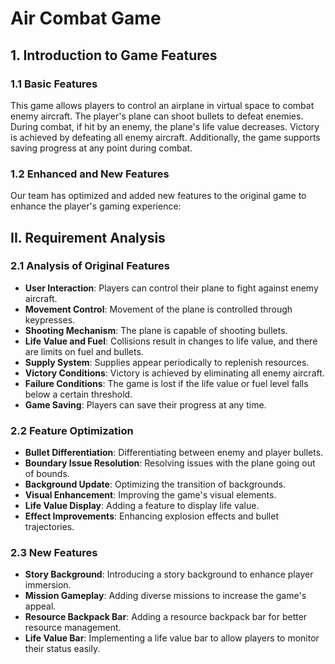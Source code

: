 # Air Combat Game

## 1. Introduction to Game Features

### 1.1 Basic Features
This game allows players to control an airplane in virtual space to combat enemy aircraft. The player's plane can shoot bullets to defeat enemies. During combat, if hit by an enemy, the plane's life value decreases. Victory is achieved by defeating all enemy aircraft. Additionally, the game supports saving progress at any point during combat.

### 1.2 Enhanced and New Features
Our team has optimized and added new features to the original game to enhance the player's gaming experience:

## II. Requirement Analysis

### 2.1 Analysis of Original Features
- **User Interaction**: Players can control their plane to fight against enemy aircraft.
- **Movement Control**: Movement of the plane is controlled through keypresses.
- **Shooting Mechanism**: The plane is capable of shooting bullets.
- **Life Value and Fuel**: Collisions result in changes to life value, and there are limits on fuel and bullets.
- **Supply System**: Supplies appear periodically to replenish resources.
- **Victory Conditions**: Victory is achieved by eliminating all enemy aircraft.
- **Failure Conditions**: The game is lost if the life value or fuel level falls below a certain threshold.
- **Game Saving**: Players can save their progress at any time.

### 2.2 Feature Optimization
- **Bullet Differentiation**: Differentiating between enemy and player bullets.
- **Boundary Issue Resolution**: Resolving issues with the plane going out of bounds.
- **Background Update**: Optimizing the transition of backgrounds.
- **Visual Enhancement**: Improving the game's visual elements.
- **Life Value Display**: Adding a feature to display life value.
- **Effect Improvements**: Enhancing explosion effects and bullet trajectories.

### 2.3 New Features
- **Story Background**: Introducing a story background to enhance player immersion.
- **Mission Gameplay**: Adding diverse missions to increase the game's appeal.
- **Resource Backpack Bar**: Adding a resource backpack bar for better resource management.
- **Life Value Bar**: Implementing a life value bar to allow players to monitor their status easily.

